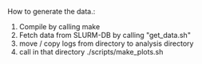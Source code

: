 How to generate the data.:
1) Compile by calling make
2) Fetch data from SLURM-DB by calling "get_data.sh"
3) move / copy logs from directory to analysis directory
4) call in that directory ./scripts/make_plots.sh 

